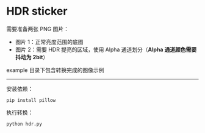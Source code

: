 # HDR sticker

需要准备两张 PNG 图片：
- 图片 1：正常亮度范围的底图
- 图片 2：需要 HDR 提亮的区域，使用 Alpha 通道划分（**Alpha 通道颜色需要抖动为 2bit**）

example 目录下包含转换完成的图像示例

---

安装依赖：
```
pip install pillow
```

执行转换：
```
python hdr.py
```